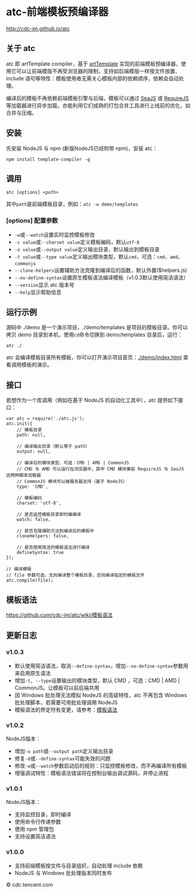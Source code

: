 #	atc-前端模板预编译器

<http://cdc-im.github.io/atc>


##	关于 atc

atc 即 artTemplate compiler，基于 [artTemplate](https://github.com/aui/artTemplate) 实现的前端模板预编译器，使用它可以让前端模版不再受浏览器的限制，支持如后端模版一样按文件放置、include 语句等特性：模板使用者无需关心模板内部的依赖顺序，依赖会自动处理。

编译后的模板不再依赖前端模板引擎与后端，模板可以通过 [SeaJS](http://seajs.org) 或 [RequireJS](http://requirejs.org) 等加载器进行异步加载，亦能利用它们成熟的打包合并工具进行上线前的优化，如合并与压缩。

##	安装

先安装 NodeJS 与 npm (新版NodeJS已经附带 npm)，安装 atc：

	npm install template-compiler -g

##	调用

	atc [options] <path>

其中``path``是前端模板目录，例如：``atc -w demo/templates``

###	[options] 配置参数
            
*	``-w``或``--watch``设置实时监控模板修改
*	``-c value``或``--charset value``定义模板编码，默认``utf-8``
*	``-o value``或``--output value``定义输出目录，默认输出到模板目录
*	``-t value``或``--type value``定义输出模块类型，默认``cmd``，可选：``cmd``、``amd``、``commonjs``
*	``--clone-helpers``设置辅助方法克隆到编译后的函数，默认外置($helpers.js)
*	``--no-define-syntax``设置原生模板语法编译模板（v1.0.3默认使用简洁语法）
*	``--version``显示 atc 版本号
*	``--help``显示帮助信息

## 运行示例

源码中 ./demo 是一个演示项目，./demo/templates 是项目的模板目录。你可以拷贝 demo 目录到本机，使用``cd``命令切换到 demo/templates 目录后，运行：

	atc ./

atc 会编译模板目录所有模板，你可以打开演示项目首页：[./demo/index.html](http://cdc-im.github.io/atc/demo/) 查看调用模板的演示。

## 接口

若想作为一个库调用（例如在基于 NodeJS 的自动化工具中），atc 提供如下接口：

	var atc = require('./atc.js');
	atc.init({
        // 模板目录
        path: null,

        // 编译输出目录（默认等于 path）
        output: null,

        // 编译后的模块类型，可选：CMD | AMD | CommonJS
        // CMD 与 AMD 可以运行在浏览器中，其中 CMD 模块兼容 RequireJS 与 SeaJS 这两种脚本加载器
        // CommonJS 模块可以被服务器支持（基于 NodeJS）
        type: 'CMD',

        // 模板编码
        charset: 'utf-8',

        // 是否监控模板目录即时编编译
        watch: false,

        // 是否克隆辅助方法到编译后的模板中
        cloneHelpers: false,

        // 是否使用简洁的模板语法进行编译
        defineSyntax: true
	});
	
	// 编译模板
	// file 参数可选，无则编译整个模板目录，否则编译指定的模板文件
	atc.compile(file);

##	模板语法

<https://github.com/cdc-im/atc/wiki/模板语法>

##	更新日志

###	v1.0.3

*	默认使用简洁语法，取消``--define-syntax``，增加``--no-define-syntax``参数用来启用原生语法
*	增加``-t, --type``设置输出的模块类型，默认 CMD ，可选：CMD | AMD | CommonJS。让模板可以前后端共用
*	因 Windows 批处理无法模拟 NodeJS 的高级特性，atc 不再包含 Windows 批处理脚本，若需要可用批处理调用 NodeJS
*	模板语法的界定符有变更，请参考：[模板语法](https://github.com/cdc-im/atc/wiki/模板语法)

###	v1.0.2

NodeJS版本：

*	增加``-o path``或``--output path``定义输出目录
*	修复``-d``或``--define-syntax``可能失效的问题
*	修改``-w``或``--watch``参数启动后的规则：只监控模板修改，而不再编译所有模板
*	增强调试特性：模板语法错误将在控制台输出调试源码，并停止进程

###	v1.0.1

NodeJS版本：

*	支持监控目录，即时编译
*	使用命令行传递参数
*	使用 npm 管理包
*	支持设置简洁语法

###	v1.0.0

*	支持前端模板按文件与目录组织，自动处理 include 依赖
*	NodeJS 与 Windows 批处理版本同时发布


© cdc.tencent.com
